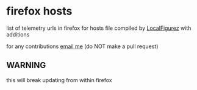 # firefox hosts

list of telemetry urls in firefox for hosts file
compiled by [LocalFigurez](https://privatebin.net/?fd65935fdd7b6f2e#4UIRLdB93OXc51fmTYVvifNQwJCpmp3Jc3hoaZ4cNJ4=) with additions

for any contributions [email me](mailto:MrRawes@proton.me?Subject=firefox-hosts) (do NOT make a pull request)

## WARNING

this will break updating from within firefox
